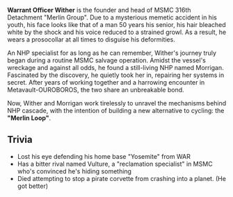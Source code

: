 **Warrant Officer Wither** is the founder and head of MSMC 316th Detachment "Merlin Group". Due to a mysterious memetic accident in his youth, his face looks like that of a man 50 years his senior, his hair bleached white by the shock and his voice reduced to a strained growl. As a result, he wears a prosocollar at all times to disguise his deformities.

An NHP specialist for as long as he can remember, Wither's journey truly began during a routine MSMC salvage operation. Amidst the vessel's wreckage and against all odds, he found a still-living NHP named Morrigan. Fascinated by the discovery, he quietly took her in, repairing her systems in secret. After years of working together and a harrowing encounter in Metavault-OUROBOROS, the two share an unbreakable bond.

Now, Wither and Morrigan work tirelessly to unravel the mechanisms behind NHP cascade, with the intention of building a new alternative to cycling: the **"Merlin Loop"**.

## Trivia
- Lost his eye defending his home base "Yosemite" from WAR
- Has a bitter rival named Vulture, a "reclamation specialist" in MSMC who's convinced he's hiding something
- Died attempting to stop a pirate corvette from crashing into a planet. (He got better)